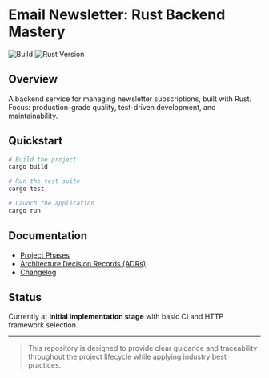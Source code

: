 # Email Newsletter: Rust Backend Mastery

![Build](https://github.com/yourusername/yourrepo/actions/workflows/ci.yml/badge.svg)
![Rust Version](https://img.shields.io/badge/rust-1.81%2B-blue)

## Overview

A backend service for managing newsletter subscriptions, built with Rust.
Focus: production-grade quality, test-driven development, and maintainability.

## Quickstart

```bash
# Build the project
cargo build

# Run the test suite
cargo test

# Launch the application
cargo run
```

## Documentation

* [Project Phases](./docs/phases/)
* [Architecture Decision Records (ADRs)](./docs/adr/)
* [Changelog](./CHANGELOG.md)

## Status

Currently at **initial implementation stage** with basic CI and HTTP framework selection.

---

> This repository is designed to provide clear guidance and traceability throughout the project lifecycle while applying industry best practices.
